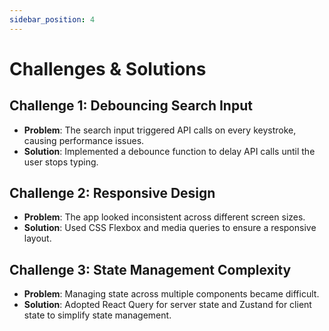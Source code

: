 ```yaml
---
sidebar_position: 4
---
```


# Challenges & Solutions

## Challenge 1: Debouncing Search Input

- **Problem**: The search input triggered API calls on every keystroke, causing performance issues.
- **Solution**: Implemented a debounce function to delay API calls until the user stops typing.

## Challenge 2: Responsive Design

- **Problem**: The app looked inconsistent across different screen sizes.
- **Solution**: Used CSS Flexbox and media queries to ensure a responsive layout.

## Challenge 3: State Management Complexity

- **Problem**: Managing state across multiple components became difficult.
- **Solution**: Adopted React Query for server state and Zustand for client state to simplify state management.
